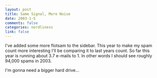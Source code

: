 ```yaml
--- 
layout: post
title: Same Signal, More Noise
date: 2003-1-5
comments: false
categories: nerdliness
link: false
---
```

I've added some more flotsam to the sidebar. This year to make my spam count more interesting I'll be comparing it to last years count. So far this year is running about 3.7 e-mails to 1. In other words I should see roughly 94,000 spams in 2003.

I'm gonna need a bigger hard drive...

